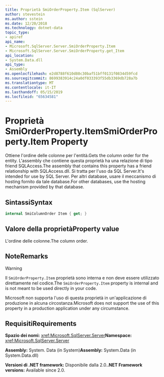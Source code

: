 ```yaml
---
title: Proprietà SmiOrderProperty.Item (SqlServer)
author: stevestein
ms.author: sstein
ms.date: 12/20/2018
ms.technology: dotnet-data
topic_type:
- apiref
api_name:
- Microsoft.SqlServer.Server.SmiOrderProperty.Item
- Microsoft.SqlServer.Server.SmiOrderProperty.get_Item
api_location:
- System.Data.dll
api_type:
- Assembly
ms.openlocfilehash: e2d8788f610d80c30baf51bff0131f0834d59fcd
ms.sourcegitcommit: 8699383914c24a0df033393f55db3369db728a7b
ms.translationtype: MT
ms.contentlocale: it-IT
ms.lasthandoff: 05/15/2019
ms.locfileid: "65634581"
---
```

# <a name="smiorderpropertyitem-property"></a><span data-ttu-id="82151-102">Proprietà SmiOrderProperty.Item</span><span class="sxs-lookup"><span data-stu-id="82151-102">SmiOrderProperty.Item Property</span></span>

<span data-ttu-id="82151-103">Ottiene l'ordine delle colonne per l'entità.</span><span class="sxs-lookup"><span data-stu-id="82151-103">Gets the column order for the entity.</span></span> <span data-ttu-id="82151-104">L'assembly che contiene questa proprietà ha una relazione di tipo friend SQLAccess.</span><span class="sxs-lookup"><span data-stu-id="82151-104">The assembly that contains this property has a friend relationship with SQLAccess.dll.</span></span> <span data-ttu-id="82151-105">Si tratta per l'uso da SQL Server.</span><span class="sxs-lookup"><span data-stu-id="82151-105">It's intended for use by SQL Server.</span></span> <span data-ttu-id="82151-106">Per altri database, usare il meccanismo di hosting fornito da tale database.</span><span class="sxs-lookup"><span data-stu-id="82151-106">For other databases, use the hosting mechanism provided by that database.</span></span>

## <a name="syntax"></a><span data-ttu-id="82151-107">Sintassi</span><span class="sxs-lookup"><span data-stu-id="82151-107">Syntax</span></span>

```csharp
internal SmiColumnOrder Item { get; }
```

## <a name="property-value"></a><span data-ttu-id="82151-108">Valore della proprietà</span><span class="sxs-lookup"><span data-stu-id="82151-108">Property value</span></span>

<span data-ttu-id="82151-109">L'ordine delle colonne.</span><span class="sxs-lookup"><span data-stu-id="82151-109">The column order.</span></span>

## <a name="remarks"></a><span data-ttu-id="82151-110">Note</span><span class="sxs-lookup"><span data-stu-id="82151-110">Remarks</span></span>

> [!WARNING]
> <span data-ttu-id="82151-111">Il `SmiOrderProperty.Item` proprietà sono interna e non deve essere utilizzato direttamente nel codice.</span><span class="sxs-lookup"><span data-stu-id="82151-111">The `SmiOrderProperty.Item` property is internal and is not meant to be used directly in your code.</span></span>
>
> <span data-ttu-id="82151-112">Microsoft non supporta l'uso di questa proprietà in un'applicazione di produzione in alcuna circostanza.</span><span class="sxs-lookup"><span data-stu-id="82151-112">Microsoft does not support the use of this property in a production application under any circumstance.</span></span>

## <a name="requirements"></a><span data-ttu-id="82151-113">Requisiti</span><span class="sxs-lookup"><span data-stu-id="82151-113">Requirements</span></span>

<span data-ttu-id="82151-114">**Spazio dei nomi:** <xref:Microsoft.SqlServer.Server></span><span class="sxs-lookup"><span data-stu-id="82151-114">**Namespace:** <xref:Microsoft.SqlServer.Server></span></span>

<span data-ttu-id="82151-115">**Assembly:** System. Data (in System)</span><span class="sxs-lookup"><span data-stu-id="82151-115">**Assembly:** System.Data (in System.Data.dll)</span></span>

<span data-ttu-id="82151-116">**Versioni di .NET framework:** Disponibile dalla 2.0.</span><span class="sxs-lookup"><span data-stu-id="82151-116">**.NET Framework versions:** Available since 2.0.</span></span>
